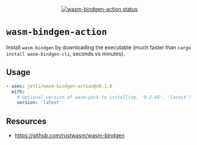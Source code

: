 <p align="center">
  <a href="https://github.com/jetli/wasm-bindgen-action/actions"><img alt="wasm-bindgen-action status" src="https://github.com/jetli/wasm-bindgen-action/workflows/build-test/badge.svg"></a>
</p>

# `wasm-bindgen-action`

Install `wasm-bindgen` by downloading the executable (much faster than `cargo install wasm-bindgen-cli`, seconds vs minutes).

## Usage

```yaml
- uses: jetli/wasm-bindgen-action@v0.1.0
  with:
    # Optional version of wasm-pack to install(eg. '0.2.68', 'latest')
    version: 'latest'
```

## Resources
- https://github.com/rustwasm/wasm-bindgen
